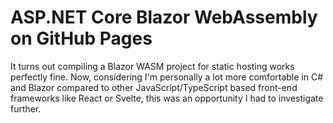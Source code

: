 # ASP.NET Core Blazor WebAssembly <br> on GitHub Pages

It turns out compiling a Blazor WASM project for static hosting works perfectly 
fine. Now, considering I'm personally a lot more comfortable in C# and Blazor
compared to other JavaScript/TypeScript based front-end frameworks like React or
Svelte, this was an opportunity I had to investigate further.

